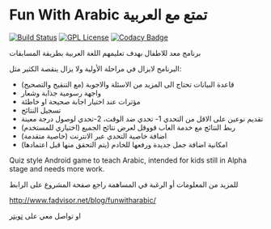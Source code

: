 # Fun With Arabic تمتع مع العربية
[![Build Status](https://travis-ci.org/fduraibi/FunWithArabic_Android.svg?branch=master)](https://travis-ci.org/fduraibi/FunWithArabic_Android)
[![GPL License](https://img.shields.io/badge/license-GPL-blue.svg?style=flat)](https://github.com/fduraibi/FunWithArabic_Android/blob/master/LICENSE)
[![Codacy Badge](https://api.codacy.com/project/badge/grade/d5383c4bc7954cf3a208026044e272ca)](https://www.codacy.com/app/fduraibi/FunWithArabic_Android)

برنامج معد للاطفال بهدف تعليمهم اللغة العربية بطريقة المسابقات



البرنامج لايزال في مراحلة الأولية ولا يزال ينقصة الكثير مثل:
- قاعدة البيانات تحتاج الى المزيد من الاسئلة والاجوبة (مع التنقيح والتصحيح)
- واجهة رسومية جذابة وشعار
- مؤترات عند اختيار اجابة صحيحة او خاطئة
- تسجيل النتائج
- تقديم نوعين على الاقل من التحدي 1- تحدي ضد الوقت، 2-تحدي لوصول درجة معينة
- ربط النتائج مع خدمة العاب قووقل لعرض نتائج الجميع (اختياري للمستخدم)
- اضافة خاصية التحدي عبر الانترنت (خاصية متقدمة)
- امكانية اضافة جمل جديدة ورفعها للخادم (يتم التحقق منها قبل اعتمادها)

Quiz style Android game to teach Arabic, intended for kids
still in Alpha stage and needs more work.

للمزيد من المعلومات أو الرغبة في المساهمة راجع صفحة المشروع على الرابط

http://www.fadvisor.net/blog/funwitharabic/

او تواصل معي على [تويتر](https://twitter.com/Fahad_Alduraibi)
